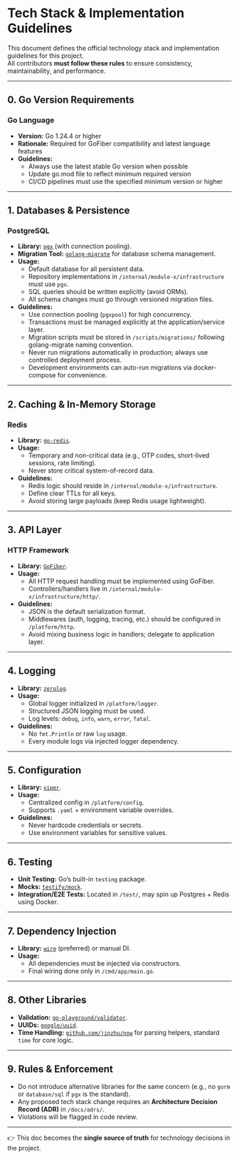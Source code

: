 # Tech Stack & Implementation Guidelines

This document defines the official technology stack and implementation guidelines for this project.  
All contributors **must follow these rules** to ensure consistency, maintainability, and performance.

---

## 0. Go Version Requirements

### Go Language
- **Version:** Go 1.24.4 or higher  
- **Rationale:** Required for GoFiber compatibility and latest language features  
- **Guidelines:**  
  - Always use the latest stable Go version when possible  
  - Update go.mod file to reflect minimum required version  
  - CI/CD pipelines must use the specified minimum version or higher  

---

## 1. Databases & Persistence

### PostgreSQL
- **Library:** [`pgx`](https://github.com/jackc/pgx) (with connection pooling).  
- **Migration Tool:** [`golang-migrate`](https://github.com/golang-migrate/migrate) for database schema management.  
- **Usage:**  
  - Default database for all persistent data.  
  - Repository implementations in `/internal/module-x/infrastructure` must use `pgx`.  
  - SQL queries should be written explicitly (avoid ORMs).  
  - All schema changes must go through versioned migration files.  
- **Guidelines:**  
  - Use connection pooling (`pgxpool`) for high concurrency.  
  - Transactions must be managed explicitly at the application/service layer.  
  - Migration scripts must be stored in `/scripts/migrations/` following golang-migrate naming convention.  
  - Never run migrations automatically in production; always use controlled deployment process.  
  - Development environments can auto-run migrations via docker-compose for convenience.  

---

## 2. Caching & In-Memory Storage

### Redis
- **Library:** [`go-redis`](https://github.com/redis/go-redis).  
- **Usage:**  
  - Temporary and non-critical data (e.g., OTP codes, short-lived sessions, rate limiting).  
  - Never store critical system-of-record data.  
- **Guidelines:**  
  - Redis logic should reside in `/internal/module-x/infrastructure`.  
  - Define clear TTLs for all keys.  
  - Avoid storing large payloads (keep Redis usage lightweight).  

---

## 3. API Layer

### HTTP Framework
- **Library:** [`GoFiber`](https://github.com/gofiber/fiber).  
- **Usage:**  
  - All HTTP request handling must be implemented using GoFiber.  
  - Controllers/handlers live in `/internal/module-x/infrastructure/http/`.  
- **Guidelines:**  
  - JSON is the default serialization format.  
  - Middlewares (auth, logging, tracing, etc.) should be configured in `/platform/http`.  
  - Avoid mixing business logic in handlers; delegate to application layer.  

---

## 4. Logging

- **Library:** [`zerolog`](https://github.com/rs/zerolog).  
- **Usage:**  
  - Global logger initialized in `/platform/logger`.  
  - Structured JSON logging must be used.  
  - Log levels: `debug`, `info`, `warn`, `error`, `fatal`.  
- **Guidelines:**  
  - No `fmt.Println` or raw `log` usage.  
  - Every module logs via injected logger dependency.  

---

## 5. Configuration

- **Library:** [`viper`](https://github.com/spf13/viper).  
- **Usage:**  
  - Centralized config in `/platform/config`.  
  - Supports `.yaml` + environment variable overrides.  
- **Guidelines:**  
  - Never hardcode credentials or secrets.  
  - Use environment variables for sensitive values.  

---

## 6. Testing

- **Unit Testing:** Go’s built-in `testing` package.  
- **Mocks:** [`testify/mock`](https://github.com/stretchr/testify).  
- **Integration/E2E Tests:** Located in `/test/`, may spin up Postgres + Redis using Docker.  

---

## 7. Dependency Injection

- **Library:** [`wire`](https://github.com/google/wire) (preferred) or manual DI.  
- **Usage:**  
  - All dependencies must be injected via constructors.  
  - Final wiring done only in `/cmd/app/main.go`.  

---

## 8. Other Libraries

- **Validation:** [`go-playground/validator`](https://github.com/go-playground/validator).  
- **UUIDs:** [`google/uuid`](https://pkg.go.dev/github.com/google/uuid).  
- **Time Handling:** [`github.com/jinzhu/now`](https://github.com/jinzhu/now) for parsing helpers, standard `time` for core logic.  

---

## 9. Rules & Enforcement

- Do not introduce alternative libraries for the same concern (e.g., no `gorm` or `database/sql` if `pgx` is the standard).  
- Any proposed tech stack change requires an **Architecture Decision Record (ADR)** in `/docs/adrs/`.  
- Violations will be flagged in code review.  

---

👉 This doc becomes the **single source of truth** for technology decisions in the project.
